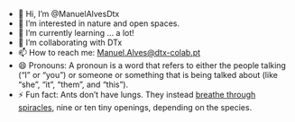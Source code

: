 - 👋 Hi, I’m @ManuelAlvesDtx
- 👀 I’m interested in nature and open spaces.
- 🌱 I’m currently learning ... a lot!
- 💞️ I’m collaborating with DTx
- 📫 How to reach me: Manuel.Alves@dtx-colab.pt
- 😄 Pronouns: A pronoun is a word that refers to either the people talking (“I” or “you”) or someone or something that is being talked about (like “she”, “it”, “them”, and “this”).
- ⚡ Fun fact: Ants don’t have lungs. They instead [breathe through spiracles](https://www.sciencefocus.com/nature/how-do-ants-breathe/{:target="_blank"}), nine or ten tiny openings, depending on the species.

<!---
ManuelAlvesDtx/ManuelAlvesDtx is a ✨ special ✨ repository because its `README.md` (this file) appears on your GitHub profile.
You can click the Preview link to take a look at your changes.
--->
